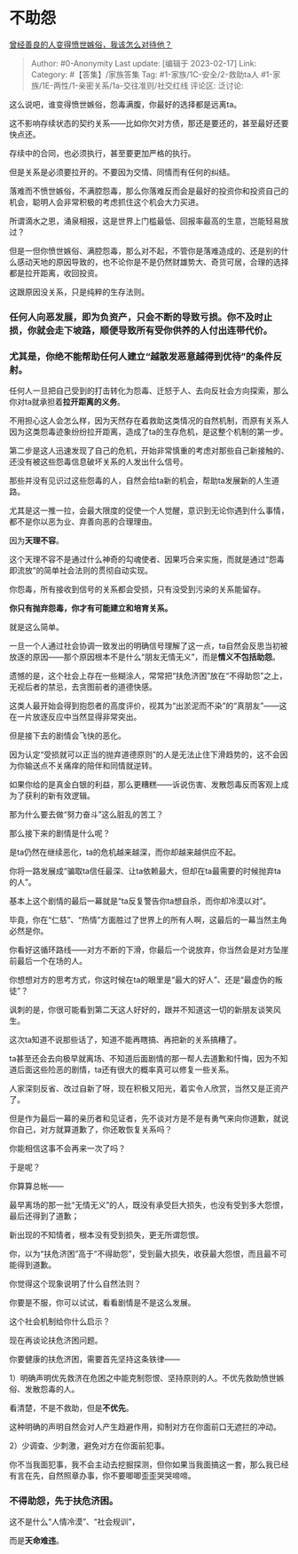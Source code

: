 # 不助怨
[曾经善良的人变得愤世嫉俗，我该怎么对待他？](https://www.zhihu.com/question/584370564/answer/2897061829)

> Author: #0-Anonymity
> Last update: [编辑于 2023-02-17]
> Link:
> Category: #【答集】/家族答集
> Tag: #1-家族/1C-安全/2-救助ta人 #1-家族/1E-两性/1-亲密关系/1a-交往准则/社交红线
> 评论区:
> 泛讨论:

这么说吧，谁变得愤世嫉俗，怨毒满腹，你最好的选择都是远离ta。

这不影响存续状态的契约关系——比如你欠对方债，那还是要还的，甚至最好还要快点还。

存续中的合同，也必须执行，甚至要更加严格的执行。

但是关系是必须要拉开的。不要因为交情、同情而有任何的纠结。

落难而不愤世嫉俗，不满腔怨毒，那么你落难反而会是最好的投资你和投资自己的机会，聪明人会非常积极的考虑抓住这个机会大力买进。

所谓滴水之恩，涌泉相报，这是世界上门槛最低、回报率最高的生意，岂能轻易放过？

但是一但你愤世嫉俗、满腔怨毒，那么对不起，不管你是落难造成的、还是别的什么感动天地的原因导致的，也不论你是不是仍然财雄势大、奇货可居，合理的选择都是拉开距离，收回投资。

这跟原因没关系，只是纯粹的生存法则。

### 任何人向恶发展，即为负资产，只会不断的导致亏损。你不及时止损，你就会走下坡路，顺便导致所有受你供养的人付出连带代价。

### 尤其是，你绝不能帮助任何人建立“越散发恶意越得到优待”的条件反射。

任何人一旦把自己受到的打击转化为怨毒、迁怒于人、去向反社会方向探索，那么你对ta就承担着**拉开距离的义务**。

不用担心这人会怎么样，因为天然存在着救助这类情况的自然机制，而原有关系人因为这类怨毒迹象纷纷拉开距离，造成了ta的生存危机，是这整个机制的第一步。

第二步是这人迅速发现了自己的危机，开始非常慎重的考虑对那些自己新接触的、还没有被这些怨毒信息破坏关系的人发出什么信号。

那些并没有见识过这些怨毒的人，自然会给ta新的机会，帮助ta发展新的人生道路。

尤其是这一推一拉，会最大限度的促使一个人觉醒，意识到无论你遇到什么事情，都不是你以恶为业、弃善向恶的合理理由。

因为**天理不容**。

这个天理不容不是通过什么神奇的勾魂使者、因果巧合来实施，而就是通过“怨毒即流放”的简单社会法则的贯彻自动实现。

你怨毒，所有接收到信号的关系都会受损，只有没受到污染的关系能留存。

**你只有抛弃怨毒，你才有可能建立和培育关系。**

就是这么简单。

一旦一个人通过社会协调一致发出的明确信号理解了这一点，ta自然会反思当初被放逐的原因——那个原因根本不是什么“朋友无情无义”，而是**情义不包括助怨**。

遗憾的是，这个社会上存在一些糊涂人，常常把“扶危济困”放在“不得助怨”之上，无视后者的禁忌，去贪图前者的道德快感。

这类人最开始会得到抱怨者的高度评价，视其为“出淤泥而不染”的“真朋友”——这在一片放逐反应中当然显得非常突出。

但是接下去的剧情会飞快的恶化。

因为认定“受损就可以正当的抛弃道德原则”的人是无法止住下滑趋势的，这不会因为你输送点不关痛痒的陪伴和同情就逆转。

如果你给的是真金白银的利益，那么更糟糕——诉说伤害、发散怨毒反而客观上成为了获利的新有效逻辑。

那为什么要去做“努力奋斗”这么脏乱的苦工？

那么接下来的剧情是什么呢？

是ta仍然在继续恶化，ta的危机越来越深，而你却越来越供应不起。

你将一路发展成“骗取ta信任最深、让ta依赖最大，但却在ta最需要的时候抛弃ta的人”。

基本上这个剧情的最后一幕就是“ta反复警告你ta想自杀，而你却冷漠以对”。

毕竟，你在“仁慈”、“热情”方面胜过了世界上的所有人啊，这最后的一幕当然主角必然是你。

你看好这循环路线——对方不断的下滑，你最后一个说放弃，你当然会是对方坠崖前最后一个在场的人。

你想想对方的思考方式，你这时候在ta的眼里是“最大的好人”、还是“最虚伪的叛徒”？

讽刺的是，你很可能看到第二天这人好好的，跟并不知道这一切的新朋友谈笑风生。

这次ta知道不说那些话了，知道不能再瞎搞、再把新的关系搞糟了。

ta甚至还会去向极早就离场、不知道后面剧情的那一帮人去道歉和忏悔，因为不知道后面这些险恶的剧情，ta还有很大的概率真可以修复一些关系。

人家深刻反省、改过自新了呀，现在积极又阳光，着实令人欣赏，当然又是正资产了。

但是作为最后一幕的亲历者和见证者，先不谈对方是不是有勇气来向你道歉，就说你自己，对方就算道歉了，你还敢恢复关系吗？

你能相信这事不会再来一次了吗？

于是呢？

你算算总帐——

最早离场的那一批“无情无义”的人，既没有承受巨大损失，也没有受到多大怨恨，最后还得到了道歉；

新出现的不知情者，根本没有受到损失，更无所谓怨恨。

你，以为“扶危济困”高于“不得助怨”，受到最大损失，收获最大怨恨，而且最不可能得到道歉。

你觉得这个现象说明了什么自然法则？

你要是不服，你可以试试，看看剧情是不是这么发展。

这个社会机制给你什么启示？

现在再谈论扶危济困问题。

你要健康的扶危济困，需要首先坚持这条铁律——

1）明确声明优先救济在危困之中能克制怨恨、坚持原则的人。不优先救助愤世嫉俗、发散怨毒的人。

看清楚，不是不救助，但是**不优先**。

这种明确的声明自然会对人产生趋避作用，抑制对方在你面前口无遮拦的冲动。

2）少调查、少刺激，避免对方在你面前犯事。

你不当我面犯事，我不会主动去挖掘探测，但你如果当我面搞这一套，那么我已经有言在先，自然照章办事，你不要唧唧歪歪哭哭啼啼。

### 不得助怨，先于扶危济困。

这不是什么“人情冷漠”、“社会规训”，

而是**天命难违**。
